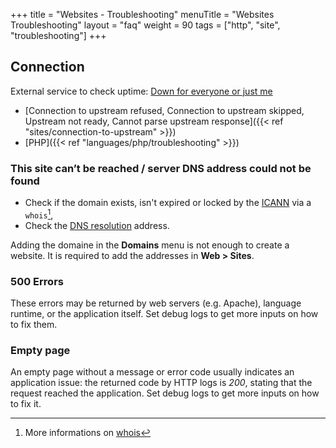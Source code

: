 +++
title = "Websites - Troubleshooting"
menuTitle = "Websites Troubleshooting"
layout = "faq"
weight = 90
tags = ["http", "site", "troubleshooting"]
+++

## Connection

External service to check uptime: [Down for everyone or just me](https://downforeveryoneorjustme.com/)

- [Connection to upstream refused, Connection to upstream skipped, Upstream not ready, Cannot parse upstream response]({{< ref "sites/connection-to-upstream" >}})
- [PHP]({{< ref "languages/php/troubleshooting" >}})

### This site can’t be reached / server DNS address could not be found

- Check if the domain exists, isn't expired or locked by the [ICANN](https://www.icann.org/fr) via a `whois`[^1],
- Check the [DNS resolution](https://www.dnswatch.info/) address.

Adding the domaine in the **Domains** menu is not enough to create a website. It is required to add the addresses in **Web > Sites**.

### 500 Errors

These errors may be returned by web servers (e.g. Apache), language runtime, or the application itself. Set debug logs to get more inputs on how to fix them.

### Empty page

An empty page without a message or error code usually indicates an application issue: the returned code by HTTP logs is *200*, stating that the request reached the application. Set debug logs to get more inputs on how to fix it.

[^1]: More informations on [whois](https://en.wikipedia.org/wiki/Whois)
